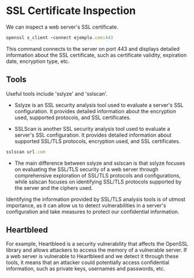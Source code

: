 # SSL Certificate Inspection

We can inspect a web server's SSL certificate.

```ruby
openssl s_client -connect ejemplo.com:443
```
This command connects to the server on port 443 and displays detailed information about the SSL certificate, such as certificate validity, expiration date, encryption type, etc.

## Tools

Useful tools include 'sslyze' and 'sslscan'.

- Sslyze is an SSL security analysis tool used to evaluate a server's SSL configuration. It provides detailed information about the encryption used, supported protocols, and SSL certificates.

- SSLScan is another SSL security analysis tool used to evaluate a server's SSL configuration. It provides detailed information about supported SSL/TLS protocols, encryption used, and SSL certificates.

```ruby 
sslscan url.com
```

- The main difference between sslyze and sslscan is that sslyze focuses on evaluating the SSL/TLS security of a web server through comprehensive exploration of SSL/TLS protocols and configurations, while sslscan focuses on identifying SSL/TLS protocols supported by the server and the ciphers used.

Identifying the information provided by SSL/TLS analysis tools is of utmost importance, as it can allow us to detect vulnerabilities in a server's configuration and take measures to protect our confidential information.


## Heartbleed

For example, Heartbleed is a security vulnerability that affects the OpenSSL library and allows attackers to access the memory of a vulnerable server. If a web server is vulnerable to Heartbleed and we detect it through these tools, it means that an attacker could potentially access confidential information, such as private keys, usernames and passwords, etc.